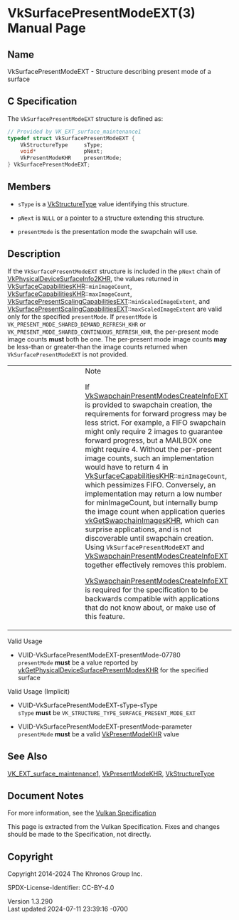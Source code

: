 # VkSurfacePresentModeEXT(3) Manual Page

## Name

VkSurfacePresentModeEXT - Structure describing present mode of a surface



## <a href="#_c_specification" class="anchor"></a>C Specification

The `VkSurfacePresentModeEXT` structure is defined as:

``` c
// Provided by VK_EXT_surface_maintenance1
typedef struct VkSurfacePresentModeEXT {
    VkStructureType     sType;
    void*               pNext;
    VkPresentModeKHR    presentMode;
} VkSurfacePresentModeEXT;
```

## <a href="#_members" class="anchor"></a>Members

- `sType` is a [VkStructureType](https://registry.khronos.org/vulkan/specs/1.3-extensions/man/html/VkStructureType.html) value identifying
  this structure.

- `pNext` is `NULL` or a pointer to a structure extending this
  structure.

- `presentMode` is the presentation mode the swapchain will use.

## <a href="#_description" class="anchor"></a>Description

If the `VkSurfacePresentModeEXT` structure is included in the `pNext`
chain of
[VkPhysicalDeviceSurfaceInfo2KHR](https://registry.khronos.org/vulkan/specs/1.3-extensions/man/html/VkPhysicalDeviceSurfaceInfo2KHR.html),
the values returned in
[VkSurfaceCapabilitiesKHR](https://registry.khronos.org/vulkan/specs/1.3-extensions/man/html/VkSurfaceCapabilitiesKHR.html)::`minImageCount`,
[VkSurfaceCapabilitiesKHR](https://registry.khronos.org/vulkan/specs/1.3-extensions/man/html/VkSurfaceCapabilitiesKHR.html)::`maxImageCount`,
[VkSurfacePresentScalingCapabilitiesEXT](https://registry.khronos.org/vulkan/specs/1.3-extensions/man/html/VkSurfacePresentScalingCapabilitiesEXT.html)::`minScaledImageExtent`,
and
[VkSurfacePresentScalingCapabilitiesEXT](https://registry.khronos.org/vulkan/specs/1.3-extensions/man/html/VkSurfacePresentScalingCapabilitiesEXT.html)::`maxScaledImageExtent`
are valid only for the specified `presentMode`. If `presentMode` is
`VK_PRESENT_MODE_SHARED_DEMAND_REFRESH_KHR` or
`VK_PRESENT_MODE_SHARED_CONTINUOUS_REFRESH_KHR`, the per-present mode
image counts **must** both be one. The per-present mode image counts
**may** be less-than or greater-than the image counts returned when
`VkSurfacePresentModeEXT` is not provided.

<table>
<colgroup>
<col style="width: 50%" />
<col style="width: 50%" />
</colgroup>
<tbody>
<tr>
<td class="icon"><em></em></td>
<td class="content">Note
<p>If <a
href="VkSwapchainPresentModesCreateInfoEXT.html">VkSwapchainPresentModesCreateInfoEXT</a>
is provided to swapchain creation, the requirements for forward progress
may be less strict. For example, a FIFO swapchain might only require 2
images to guarantee forward progress, but a MAILBOX one might require 4.
Without the per-present image counts, such an implementation would have
to return 4 in <a
href="https://registry.khronos.org/vulkan/specs/1.3-extensions/man/html/VkSurfaceCapabilitiesKHR.html">VkSurfaceCapabilitiesKHR</a>::<code>minImageCount</code>,
which pessimizes FIFO. Conversely, an implementation may return a low
number for minImageCount, but internally bump the image count when
application queries <a
href="vkGetSwapchainImagesKHR.html">vkGetSwapchainImagesKHR</a>, which
can surprise applications, and is not discoverable until swapchain
creation. Using <code>VkSurfacePresentModeEXT</code> and <a
href="VkSwapchainPresentModesCreateInfoEXT.html">VkSwapchainPresentModesCreateInfoEXT</a>
together effectively removes this problem.</p>
<p><a
href="VkSwapchainPresentModesCreateInfoEXT.html">VkSwapchainPresentModesCreateInfoEXT</a>
is required for the specification to be backwards compatible with
applications that do not know about, or make use of this
feature.</p></td>
</tr>
</tbody>
</table>

Valid Usage

- <a href="#VUID-VkSurfacePresentModeEXT-presentMode-07780"
  id="VUID-VkSurfacePresentModeEXT-presentMode-07780"></a>
  VUID-VkSurfacePresentModeEXT-presentMode-07780  
  `presentMode` **must** be a value reported by
  [vkGetPhysicalDeviceSurfacePresentModesKHR](https://registry.khronos.org/vulkan/specs/1.3-extensions/man/html/vkGetPhysicalDeviceSurfacePresentModesKHR.html)
  for the specified surface

Valid Usage (Implicit)

- <a href="#VUID-VkSurfacePresentModeEXT-sType-sType"
  id="VUID-VkSurfacePresentModeEXT-sType-sType"></a>
  VUID-VkSurfacePresentModeEXT-sType-sType  
  `sType` **must** be `VK_STRUCTURE_TYPE_SURFACE_PRESENT_MODE_EXT`

- <a href="#VUID-VkSurfacePresentModeEXT-presentMode-parameter"
  id="VUID-VkSurfacePresentModeEXT-presentMode-parameter"></a>
  VUID-VkSurfacePresentModeEXT-presentMode-parameter  
  `presentMode` **must** be a valid
  [VkPresentModeKHR](https://registry.khronos.org/vulkan/specs/1.3-extensions/man/html/VkPresentModeKHR.html) value

## <a href="#_see_also" class="anchor"></a>See Also

[VK_EXT_surface_maintenance1](https://registry.khronos.org/vulkan/specs/1.3-extensions/man/html/VK_EXT_surface_maintenance1.html),
[VkPresentModeKHR](https://registry.khronos.org/vulkan/specs/1.3-extensions/man/html/VkPresentModeKHR.html),
[VkStructureType](https://registry.khronos.org/vulkan/specs/1.3-extensions/man/html/VkStructureType.html)

## <a href="#_document_notes" class="anchor"></a>Document Notes

For more information, see the <a
href="https://registry.khronos.org/vulkan/specs/1.3-extensions/html/vkspec.html#VkSurfacePresentModeEXT"
target="_blank" rel="noopener">Vulkan Specification</a>

This page is extracted from the Vulkan Specification. Fixes and changes
should be made to the Specification, not directly.

## <a href="#_copyright" class="anchor"></a>Copyright

Copyright 2014-2024 The Khronos Group Inc.

SPDX-License-Identifier: CC-BY-4.0

Version 1.3.290  
Last updated 2024-07-11 23:39:16 -0700
